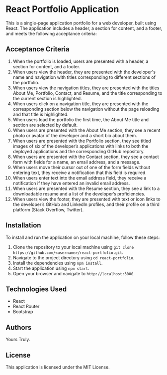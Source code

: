 # React Portfolio Application

This is a single-page application portfolio for a web developer, built using React. The application includes a header, a section for content, and a footer, and meets the following acceptance criteria:

## Acceptance Criteria

1.  When the portfolio is loaded, users are presented with a header, a section for content, and a footer.
2.  When users view the header, they are presented with the developer's name and navigation with titles corresponding to different sections of the portfolio.
3.  When users view the navigation titles, they are presented with the titles About Me, Portfolio, Contact, and Resume, and the title corresponding to the current section is highlighted.
4.  When users click on a navigation title, they are presented with the corresponding section below the navigation without the page reloading and that title is highlighted.
5.  When users load the portfolio the first time, the About Me title and section are selected by default.
6.  When users are presented with the About Me section, they see a recent photo or avatar of the developer and a short bio about them.
7.  When users are presented with the Portfolio section, they see titled images of six of the developer’s applications with links to both the deployed applications and the corresponding GitHub repository.
8.  When users are presented with the Contact section, they see a contact form with fields for a name, an email address, and a message.
9.  When users move their cursor out of one of the form fields without entering text, they receive a notification that this field is required.
10.  When users enter text into the email address field, they receive a notification if they have entered an invalid email address.
11.  When users are presented with the Resume section, they see a link to a downloadable resume and a list of the developer’s proficiencies.
12.  When users view the footer, they are presented with text or icon links to the developer’s GitHub and LinkedIn profiles, and their profile on a third platform (Stack Overflow, Twitter).

## Installation

To install and run the application on your local machine, follow these steps:

1.  Clone the repository to your local machine using `git clone https://github.com/<username>/react-portfolio.git`.
2.  Navigate to the project directory using `cd react-portfolio`.
3.  Install the dependencies using `npm install`.
4.  Start the application using `npm start`.
5.  Open your browser and navigate to `http://localhost:3000`.

## Technologies Used

-   React
-   React Router
-   Bootstrap

## Authors 

Yours Truly.

## License

This application is licensed under the MIT License.
